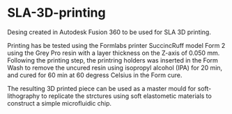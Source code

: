 # SLA-3D-printing
Desing created in Autodesk Fusion 360 to be used for SLA 3D printing.

Printing has be tested using the Formlabs printer SuccincRuff model Form 2 using the Grey Pro resin with a layer thickness on the Z-axis of 0.050 mm. 
Following the printing step, the printring holders was inserted in the Form Wash to remove the uncured resin using isopropyl alcohol (IPA) for 20 min, and cured for 60 min at 60 degress Celsius in the Form cure. 

The resulting 3D printed piece can be used as a master mould for soft-lithography to replicate the strctures using soft elastometic materials to construct a simple microfluidic chip.


